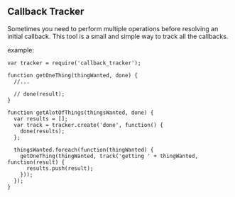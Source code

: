 ## Callback Tracker

Sometimes you need to perform multiple operations before resolving an
initial callback. This tool is a small and simple way to track all the
callbacks.

example:
```
var tracker = require('callback_tracker');

function getOneThing(thingWanted, done) {
  //...

  // done(result);
}

function getAlotOfThings(thingsWanted, done) {
  var results = [];
  var track = tracker.create('done', function() {
    done(results);
  };

  thingsWanted.foreach(function(thingWanted) {
    getOneThing(thingWanted, track('getting ' + thingWanted, function(result) {
      results.push(result);
    }));
  });
}
```
